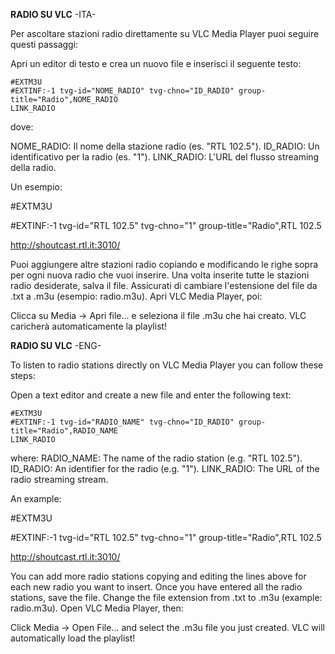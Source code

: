 **RADIO SU VLC** -ITA-

Per ascoltare stazioni radio direttamente su VLC Media Player puoi seguire questi passaggi:

Apri un editor di testo e crea un nuovo file e inserisci il seguente testo:

    #EXTM3U
    #EXTINF:-1 tvg-id="NOME_RADIO" tvg-chno="ID_RADIO" group-title="Radio",NOME_RADIO
    LINK_RADIO
  
  dove:
  
  NOME_RADIO: Il nome della stazione radio (es. "RTL 102.5").
  ID_RADIO: Un identificativo per la radio (es. "1").
  LINK_RADIO: L'URL del flusso streaming della radio.
  
Un esempio:
  
#EXTM3U

#EXTINF:-1 tvg-id="RTL 102.5" tvg-chno="1" group-title="Radio",RTL 102.5

http://shoutcast.rtl.it:3010/


Puoi aggiungere altre stazioni radio copiando e modificando le righe sopra per ogni nuova radio che vuoi inserire. Una volta inserite tutte le stazioni radio desiderate, salva il file. Assicurati di cambiare l'estensione del file da .txt a .m3u (esempio: radio.m3u). Apri VLC Media Player, poi:

  Clicca su Media → Apri file... e seleziona il file .m3u che hai creato. VLC caricherà automaticamente la playlist!


**RADIO SU VLC** -ENG-

To listen to radio stations directly on VLC Media Player you can follow these steps:

Open a text editor and create a new file and enter the following text:

    #EXTM3U
    #EXTINF:-1 tvg-id="RADIO_NAME" tvg-chno="ID_RADIO" group-title="Radio",RADIO_NAME
    LINK_RADIO

where:
  RADIO_NAME: The name of the radio station (e.g. "RTL 102.5").
  ID_RADIO: An identifier for the radio (e.g. "1").
  LINK_RADIO: The URL of the radio streaming stream.

An example:

#EXTM3U

#EXTINF:-1 tvg-id="RTL 102.5" tvg-chno="1" group-title="Radio",RTL 102.5

http://shoutcast.rtl.it:3010/


You can add more radio stations copying and editing the lines above for each new radio you want to insert. Once you have entered all the radio stations, save the file. Change the file extension from .txt to .m3u (example: radio.m3u). Open VLC Media Player, then:
  
  Click Media → Open File... and select the .m3u file you just created. VLC will automatically load the playlist!
